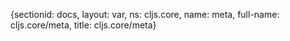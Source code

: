 {sectionid: docs, layout: var, ns: cljs.core, name: meta, full-name: cljs.core/meta,
  title: cljs.core/meta}
